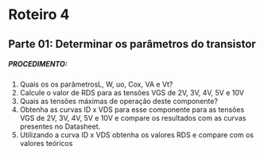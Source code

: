 # Roteiro 4

## Parte 01: Determinar os parâmetros do transistor

##### PROCEDIMENTO:

1. Quais os os parâmetrosL, W, uo, Cox, VA e Vt?
2. Calcule o valor de RDS para as tensões VGS de 2V, 3V, 4V, 5V e 10V
3. Quais as tensões máximas de operação deste componente?
4. Obtenha as curvas ID x VDS para esse componente para as tensões VGS de 2V, 3V, 4V, 5V e 10V e compare os resultados com as curvas presentes no Datasheet.
5. Utilizando a curva ID x VDS obtenha os valores RDS e compare com os valores teóricos
